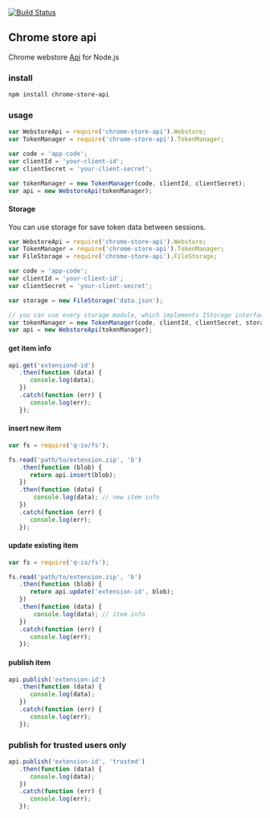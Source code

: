 [![Build Status](https://travis-ci.org/acvetkov/chrome-store-api.svg?branch=master)](https://travis-ci.org/acvetkov/chrome-store-api)

## Chrome store api

Chrome webstore [Api](https://developer.chrome.com/webstore/using_webstore_api) for Node.js

### install

```bash
npm install chrome-store-api
```

### usage

```js
var WebstoreApi = require('chrome-store-api').Webstore;
var TokenManager = require('chrome-store-api').TokenManager;

var code = 'app-code';
var clientId = 'your-client-id';
var clientSecret = 'your-client-secret';

var tokenManager = new TokenManager(code, clientId, clientSecret);
var api = new WebstoreApi(tokenManager);
```

#### Storage

You can use storage for save token data between sessions.

```js
var WebstoreApi = require('chrome-store-api').Webstore;
var TokenManager = require('chrome-store-api').TokenManager;
var FileStorage = require('chrome-store-api').FileStorage;

var code = 'app-code';
var clientId = 'your-client-id';
var clientSecret = 'your-client-secret';

var storage = new FileStorage('data.json');

// you can use every storage module, which implements IStorage interface
var tokenManager = new TokenManager(code, clientId, clientSecret, storage);
var api = new WebstoreApi(tokenManager);
```

#### get item info

```js
api.get('extensiond-id')
   .then(function (data) {
      console.log(data);
   })
   .catch(function (err) {
      console.log(err);
   });
```

#### insert new item

```js
var fs = require('q-io/fs');

fs.read('path/to/extension.zip', 'b')
   .then(function (blob) {
      return api.insert(blob);
   })
   .then(function (data) {
       console.log(data); // new item info
   })
   .catch(function (err) {
      console.log(err);
   });
```

#### update existing item

```js
var fs = require('q-io/fs');

fs.read('path/to/extension.zip', 'b')
   .then(function (blob) {
      return api.update('extension-id', blob);
   })
   .then(function (data) {
       console.log(data); // item info
   })
   .catch(function (err) {
      console.log(err);
   });
```

#### publish item

```js
api.publish('extension-id')
   .then(function (data) {
      console.log(data);
   })
   .catch(function (err) {
      console.log(err);
   });
```

### publish for trusted users only

```js
api.publish('extension-id', 'trusted')
   .then(function (data) {
      console.log(data);
   })
   .catch(function (err) {
      console.log(err);
   });
```
